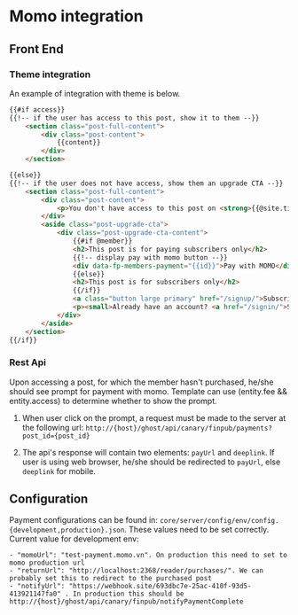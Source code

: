 # Momo integration

## Front End

### Theme integration

An example of integration with theme is below.

```html
{{#if access}}
{{!-- if the user has access to this post, show it to them --}}
    <section class="post-full-content">
        <div class="post-content">
            {{content}}
        </div>
    </section>

{{else}}
{{!-- if the user does not have access, show them an upgrade CTA --}}
    <section class="post-full-content">
        <div class="post-content">
            <p>You don't have access to this post on <strong>{{@site.title}}</strong> at the moment, but if you upgrade your account you'll be able to see the whole thing, as well as all the other posts in the archive! Subscribing only takes a few seconds and will give you immediate access.</p>
        </div>
        <aside class="post-upgrade-cta">
            <div class="post-upgrade-cta-content">
                {{#if @member}}
                <h2>This post is for paying subscribers only</h2>
                {{!-- display pay with momo button --}}
                <div data-fp-members-payment="{{id}}">Pay with MOMO</div>
                {{else}}
                <h2>This post is for subscribers only</h2>
                {{/if}}
                <a class="button large primary" href="/signup/">Subscribe now</a>
                <p><small>Already have an account? <a href="/signin/">Sign in</a></small></p>
            </div>
        </aside>
    </section>
{{/if}}
```

### Rest Api


Upon accessing a post, for which the member hasn't purchased, he/she should see prompt for payment with momo. Template can use (entity.fee && entity.access) to determine whether to show the prompt.

1. When user click on the prompt, a request must be made to the server at the following url: `http://{host}/ghost/api/canary/finpub/payments?post_id={post_id}`

2. The api's response will contain two elements: `payUrl` and `deeplink`. If user is using web browser, he/she should be redirected to `payUrl`, else `deeplink` for mobile.

## Configuration

Payment configurations can be found in: `core/server/config/env/config.{development,production}.json`. These values need to be set correctly. Current value for development env:

    - "momoUrl": "test-payment.momo.vn". On production this need to set to momo production url
    - "returnUrl": "http://localhost:2368/reader/purchases/". We can probably set this to redirect to the purchased post
    - "notifyUrl": "https://webhook.site/693dbc7e-25ac-410f-93d5-413921147fa0" . In production this should be http://{host}/ghost/api/canary/finpub/notifyPaymentComplete